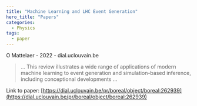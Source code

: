 ```yaml
---
title: "Machine Learning and LHC Event Generation"
hero_title: "Papers"
categories:
  - Physics
tags:
  - paper
---
```

O Mattelaer - 2022 - dial.uclouvain.be



>… This review illustrates a wide range of applications of modern machine learning to event generation and simulation-based inference, including conceptional developments …

Link to paper: [https://dial.uclouvain.be/pr/boreal/object/boreal:262939](https://dial.uclouvain.be/pr/boreal/object/boreal:262939)
